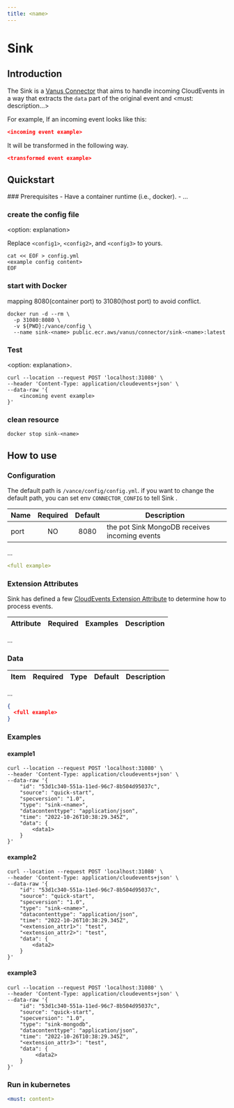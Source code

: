 ```yaml
---
title: <name>
---
```


# <name> Sink

## Introduction

The <name> Sink is a [Vanus Connector](https://www.vanus.dev/introduction/concepts#vanus-connect) that aims to handle incoming CloudEvents in a way that extracts the `data` part of the
original event and <must: description...>

For example, If an incoming event looks like this:

```json
<incoming event example>
```

It will be transformed in the following way.

```json
<transformed event example>
```

## Quickstart

<optional prerequisites but recommended>
### Prerequisites
- Have a container runtime (i.e., docker).
- ...
</optional>

### create the config file

<option: explanation>

Replace `<config1>`, `<config2>`, and `<config3>` to yours.

```shell
cat << EOF > config.yml
<example config content>
EOF
```

### start with Docker
mapping 8080(container port) to 31080(host port) to avoid conflict.

```shell
docker run -d --rm \
  -p 31080:8080 \
  -v ${PWD}:/vance/config \
  --name sink-<name> public.ecr.aws/vanus/connector/sink-<name>:latest
```

### Test
<option: explanation>.

```shell
curl --location --request POST 'localhost:31080' \
--header 'Content-Type: application/cloudevents+json' \
--data-raw '{
    <incoming event example>
}'
```

<show result with a paragraph>

### clean resource

```shell
docker stop sink-<name>
```

## How to use

### Configuration

The default path is `/vance/config/config.yml`. if you want to change the default path, you can set env `CONNECTOR_CONFIG` to
tell Sink <Name>.


| Name                                 | Required | Default | Description                                                                                                                                       |
|:-------------------------------------|:--------:|:-------:|---------------------------------------------------------------------------------------------------------------------------------------------------|
| port                                 |    NO    |  8080   | the pot Sink MongoDB receives incoming events                                                                                                     |
...


```yaml
<full example>
```

### Extension Attributes

Sink <name> has defined a few [CloudEvents Extension Attribute](https://github.com/cloudevents/spec/blob/main/cloudevents/spec.md#extension-context-attributes)
to determine how to process events.


| Attribute      | Required | Examples | Description                          |
|:---------------|:--------:|----------|--------------------------------------|
...

### Data

| Item                  | Required |   Type   | Default | Description                                                   |
|:----------------------|:--------:|:--------:|:-------:|---------------------------------------------------------------|
...


```json
{
  <full example>
}
```

### Examples

#### example1

```shell
curl --location --request POST 'localhost:31080' \
--header 'Content-Type: application/cloudevents+json' \
--data-raw '{
    "id": "53d1c340-551a-11ed-96c7-8b504d95037c",
    "source": "quick-start",
    "specversion": "1.0",
    "type": "sink-<name>",
    "datacontenttype": "application/json",
    "time": "2022-10-26T10:38:29.345Z",
    "data": {
        <data1>
    }
}'
```

#### example2

```shell
curl --location --request POST 'localhost:31080' \
--header 'Content-Type: application/cloudevents+json' \
--data-raw '{
    "id": "53d1c340-551a-11ed-96c7-8b504d95037c",
    "source": "quick-start",
    "specversion": "1.0",
    "type": "sink-<name>",
    "datacontenttype": "application/json",
    "time": "2022-10-26T10:38:29.345Z",
    "<extension_attr1>": "test",
    "<extension_attr2>": "test",
    "data": {
        <data2>
    }
}'
```

#### example3

```shell
curl --location --request POST 'localhost:31080' \
--header 'Content-Type: application/cloudevents+json' \
--data-raw '{
    "id": "53d1c340-551a-11ed-96c7-8b504d95037c",
    "source": "quick-start",
    "specversion": "1.0",
    "type": "sink-mongodb",
    "datacontenttype": "application/json",
    "time": "2022-10-26T10:38:29.345Z",
    "<extension_attr3>": "test",
    "data": {
         <data2>
    }
}'
```

### Run in kubernetes
```yaml
<must: content>
```